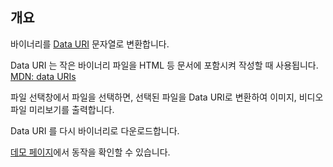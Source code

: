 ## 개요

바이너리를 [Data URI](https://en.wikipedia.org/wiki/Data_URI_scheme) 문자열로 변환합니다.

Data URI 는 작은 바이너리 파일을 HTML 등 문서에 포함시켜 작성할 때 사용됩니다. [MDN: data URIs](https://developer.mozilla.org/en-US/docs/Web/HTTP/data_URIs)

파일 선택창에서 파일을 선택하면, 선택된 파일을 Data URI로 변환하여 이미지, 비디오 파일 미리보기를 출력합니다.

Data URI 를 다시 바이너리로 다운로드합니다.

[데모 페이지](https://bbon.me/convert-file-to-base64-encoded-string/)에서 동작을 확인할 수 있습니다.
